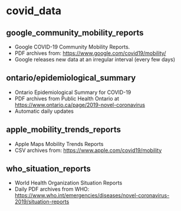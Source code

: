 # covid_data

## google_community_mobility_reports

- Google COVID-19 Community Mobility Reports. 
- PDF archives from: https://www.google.com/covid19/mobility/
- Google releases new data at an irregular interval (every few days)

## ontario/epidemiological_summary

- Ontario Epidemiological Summary for COVID-19
- PDF archives from Public Health Ontario at https://www.ontario.ca/page/2019-novel-coronavirus
- Automatic daily updates

## apple_mobility_trends_reports
- Apple Maps Mobility Trends Reports
- CSV archives from: https://www.apple.com/covid19/mobility

## who_situation_reports
- World Health Organization Situation Reports
- Daily PDF archives from WHO: https://www.who.int/emergencies/diseases/novel-coronavirus-2019/situation-reports
